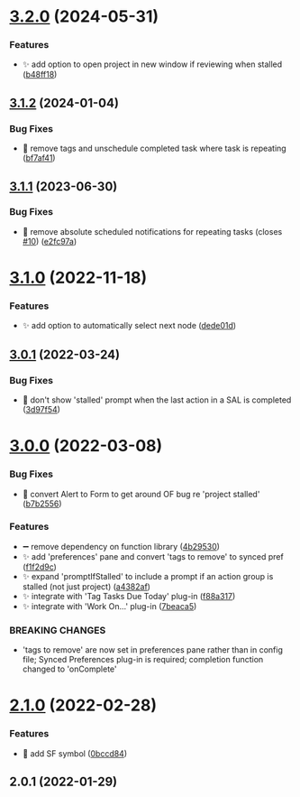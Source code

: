 # [3.2.0](https://github.com/ksalzke/custom-complete-omnifocus-plugin/compare/v3.1.2...v3.2.0) (2024-05-31)


### Features

* :sparkles: add option to open project in new window if reviewing when stalled ([b48ff18](https://github.com/ksalzke/custom-complete-omnifocus-plugin/commit/b48ff180f3cd64729579e2ecfe493dbd362ca31a))



## [3.1.2](https://github.com/ksalzke/custom-complete-omnifocus-plugin/compare/v3.1.1...v3.1.2) (2024-01-04)


### Bug Fixes

* :bug: remove tags and unschedule completed task where task is repeating ([bf7af41](https://github.com/ksalzke/custom-complete-omnifocus-plugin/commit/bf7af41d12e78b2df73a248adbbd9791d01b8898))



## [3.1.1](https://github.com/ksalzke/custom-complete-omnifocus-plugin/compare/v3.1.0...v3.1.1) (2023-06-30)


### Bug Fixes

* :bug: remove absolute scheduled notifications for repeating tasks (closes [#10](https://github.com/ksalzke/custom-complete-omnifocus-plugin/issues/10)) ([e2fc97a](https://github.com/ksalzke/custom-complete-omnifocus-plugin/commit/e2fc97ad36d991209f1a7f59fad0d3b060b06446))



# [3.1.0](https://github.com/ksalzke/custom-complete-omnifocus-plugin/compare/v3.0.1...v3.1.0) (2022-11-18)


### Features

* :sparkles: add option to automatically select next node ([dede01d](https://github.com/ksalzke/custom-complete-omnifocus-plugin/commit/dede01d6eaa10f5e11c4bd8a945b3e5245e89858))



## [3.0.1](https://github.com/ksalzke/custom-complete-omnifocus-plugin/compare/v3.0.0...v3.0.1) (2022-03-24)


### Bug Fixes

* :bug: don't show 'stalled' prompt when the last action in a SAL is completed ([3d97f54](https://github.com/ksalzke/custom-complete-omnifocus-plugin/commit/3d97f54df55ae0cb565e262ecbe178e1145957ae))



# [3.0.0](https://github.com/ksalzke/custom-complete-omnifocus-plugin/compare/v2.1.0...v3.0.0) (2022-03-08)


### Bug Fixes

* :bug: convert Alert to Form to get around OF bug re 'project stalled' ([b7b2556](https://github.com/ksalzke/custom-complete-omnifocus-plugin/commit/b7b2556f659e3e7489cec20b1f25cc5a2fb376aa))


### Features

* :heavy_minus_sign: remove dependency on function library ([4b29530](https://github.com/ksalzke/custom-complete-omnifocus-plugin/commit/4b29530bac79fb460cd2dd7148d1d3f63d8a345f))
* :sparkles: add 'preferences' pane and convert 'tags to remove' to synced pref ([f1f2d9c](https://github.com/ksalzke/custom-complete-omnifocus-plugin/commit/f1f2d9c99f1544c2756490a2b74124d7ce5df76f))
* :sparkles: expand 'promptIfStalled' to include a prompt if an action group is stalled (not just project) ([a4382af](https://github.com/ksalzke/custom-complete-omnifocus-plugin/commit/a4382afdef4d95bdb744e7ced9b8b155dc6bb49c))
* :sparkles: integrate with 'Tag Tasks Due Today' plug-in ([f88a317](https://github.com/ksalzke/custom-complete-omnifocus-plugin/commit/f88a317d1c7244ecceaaa79f4cb3e863c489b031))
* :sparkles: integrate with 'Work On...' plug-in ([7beaca5](https://github.com/ksalzke/custom-complete-omnifocus-plugin/commit/7beaca5011dd3f72e42440ecb66afac2fd075c74))


### BREAKING CHANGES

* 'tags to remove' are now set in preferences pane rather than in config file; Synced Preferences plug-in is required; completion function changed to 'onComplete'



# [2.1.0](https://github.com/ksalzke/custom-complete-omnifocus-plugin/compare/v2.0.1...v2.1.0) (2022-02-28)


### Features

* :lipstick: add SF symbol ([0bccd84](https://github.com/ksalzke/custom-complete-omnifocus-plugin/commit/0bccd8408a243aadcd1c4559c702627c68b2ccd4))



## 2.0.1 (2022-01-29)



